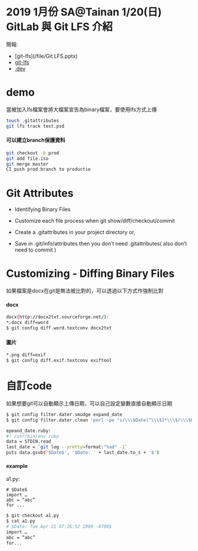 # 2019 1月份 SA@Tainan 1/20(日) GitLab 與 Git LFS 介紹
簡報:
- [git-lfs](/file/Git LFS.pptx)
- [git-lfs](http://gitlfs.rsync.tw)
- [.dev](http://gandi-dev.rsync.tw)
# demo
當被加入lfs檔案會將大檔案宣告為binary檔案，要使用lfs方式上傳
```bash
touch .gitattributes
git lfs track test.psd
```
#### 可以建立branch保護資料
```bash
git checkout -b prod
git add file.iso
git merge master
CI push prod branch to productio
```
# Git Attributes
- Identifying Binary Files
- Customize each file process when git show/diff/checkout/commit

- Create a .gitattributes in your project directory or,
- Save in .git/info/attributes then you don’t need .gitattributes( also don’t need to commit )
# Customizing - Diffing Binary Files
如果檔案是docx在git是無法被比對的，可以透過以下方式作強制比對
#### docx
```bash
docx(http://docx2txt.sourceforge.net/):
*.docx diff=word
$ git config diff.word.textconv docx2txt
```

#### 圖片
```bash
*.png diff=exif
$ git config diff.exif.textconv exiftool
```

# 自訂code
如果想要git可以自動顯示上傳日期，可以自己設定變數直接自動顯示日期
```bash
$ git config filter.dater.smudge expand_date
$ git config filter.dater.clean 'perl -pe "s/\\\$Date[^\\\$]*\\\$/\\\$Date\\\$/"'

epeand_date.ruby:
#! /usr/bin/env ruby
data = STDIN.read
last_date = `git log --pretty=format:"%ad" -1`
puts data.gsub('$Date$', '$Date: ' + last_date.to_s + '$')
```
#### example
a1.py:
```
# $Date$
import …
abc = “abc”
for ...
```
```bash
$ git checkout a1.py
$ cat a1.py
# $Date: Tue Apr 21 07:26:52 2009 -0700$
import …
abc = “abc”
for...
```
